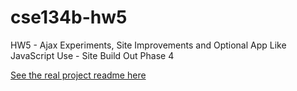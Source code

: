 # cse134b-hw5
HW5 - Ajax Experiments, Site Improvements and Optional App Like JavaScript Use - Site Build Out Phase 4

[See the real project readme here](src/readme.md)